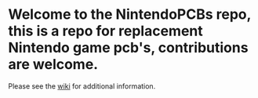 # Welcome to the NintendoPCBs repo, this is a repo for replacement Nintendo game pcb's, contributions are welcome.

Please see the [wiki](https://github.com/MrHDR/NintendoPCBs/wiki) for additional information.